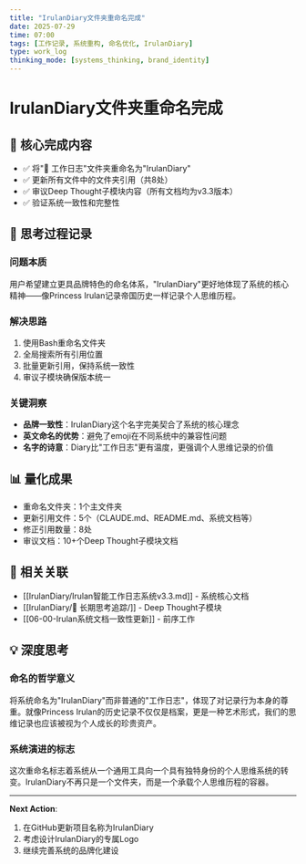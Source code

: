 ```yaml
---
title: "IrulanDiary文件夹重命名完成"
date: 2025-07-29
time: 07:00
tags: [工作记录, 系统重构, 命名优化, IrulanDiary]
type: work_log
thinking_mode: [systems_thinking, brand_identity]
---
```


# IrulanDiary文件夹重命名完成

## 🎯 核心完成内容
- ✅ 将"📅 工作日志"文件夹重命名为"IrulanDiary"
- ✅ 更新所有文件中的文件夹引用（共8处）
- ✅ 审议Deep Thought子模块内容（所有文档均为v3.3版本）
- ✅ 验证系统一致性和完整性

## 🧠 思考过程记录

### 问题本质
用户希望建立更具品牌特色的命名体系，"IrulanDiary"更好地体现了系统的核心精神——像Princess Irulan记录帝国历史一样记录个人思维历程。

### 解决思路
1. 使用Bash重命名文件夹
2. 全局搜索所有引用位置
3. 批量更新引用，保持系统一致性
4. 审议子模块确保版本统一

### 关键洞察
- **品牌一致性**：IrulanDiary这个名字完美契合了系统的核心理念
- **英文命名的优势**：避免了emoji在不同系统中的兼容性问题
- **名字的诗意**：Diary比"工作日志"更有温度，更强调个人思维记录的价值

## 📊 量化成果
- 重命名文件夹：1个主文件夹
- 更新引用文件：5个（CLAUDE.md、README.md、系统文档等）
- 修正引用数量：8处
- 审议文档：10+个Deep Thought子模块文档

## 🔗 相关关联
- [[IrulanDiary/Irulan智能工作日志系统v3.3.md]] - 系统核心文档
- [[IrulanDiary/🧠 长期思考追踪/]] - Deep Thought子模块
- [[06-00-Irulan系统文档一致性更新]] - 前序工作

## 💡 深度思考

### 命名的哲学意义
将系统命名为"IrulanDiary"而非普通的"工作日志"，体现了对记录行为本身的尊重。就像Princess Irulan的历史记录不仅仅是档案，更是一种艺术形式，我们的思维记录也应该被视为个人成长的珍贵资产。

### 系统演进的标志
这次重命名标志着系统从一个通用工具向一个具有独特身份的个人思维系统的转变。IrulanDiary不再只是一个文件夹，而是一个承载个人思维历程的容器。

---
**Next Action**: 
1. 在GitHub更新项目名称为IrulanDiary
2. 考虑设计IrulanDiary的专属Logo
3. 继续完善系统的品牌化建设